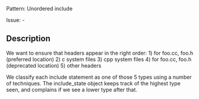 Pattern: Unordered include

Issue: -

## Description

We want to ensure that headers appear in the right order:
	1) for foo.cc, foo.h  (preferred location)
	2) c system files
	3) cpp system files
	4) for foo.cc, foo.h  (deprecated location)
	5) other headers

We classify each include statement as one of those 5 types using a number of techniques. The include_state object keeps track of the highest type seen, and complains if we see a lower type after that.